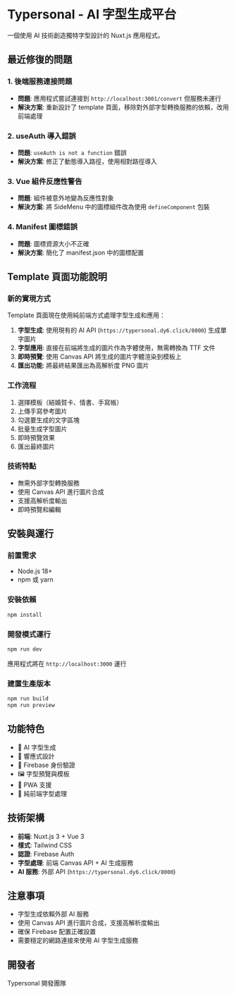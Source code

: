# Typersonal - AI 字型生成平台

一個使用 AI 技術創造獨特字型設計的 Nuxt.js 應用程式。

## 最近修復的問題

### 1. 後端服務連接問題
- **問題**: 應用程式嘗試連接到 `http://localhost:3001/convert` 但服務未運行
- **解決方案**: 重新設計了 template 頁面，移除對外部字型轉換服務的依賴，改用前端處理

### 2. useAuth 導入錯誤
- **問題**: `useAuth is not a function` 錯誤
- **解決方案**: 修正了動態導入路徑，使用相對路徑導入

### 3. Vue 組件反應性警告
- **問題**: 組件被意外地變為反應性對象
- **解決方案**: 將 SideMenu 中的圖標組件改為使用 `defineComponent` 包裝

### 4. Manifest 圖標錯誤
- **問題**: 圖標資源大小不正確
- **解決方案**: 簡化了 manifest.json 中的圖標配置

## Template 頁面功能說明

### 新的實現方式
Template 頁面現在使用純前端方式處理字型生成和應用：

1. **字型生成**: 使用現有的 AI API (`https://typersonal.dy6.click/8000`) 生成單字圖片
2. **字型應用**: 直接在前端將生成的圖片作為字體使用，無需轉換為 TTF 文件
3. **即時預覽**: 使用 Canvas API 將生成的圖片字體渲染到模板上
4. **匯出功能**: 將最終結果匯出為高解析度 PNG 圖片

### 工作流程
1. 選擇模板（結婚賀卡、情書、手寫帳）
2. 上傳手寫參考圖片
3. 勾選要生成的文字區塊
4. 批量生成字型圖片
5. 即時預覽效果
6. 匯出最終圖片

### 技術特點
- 無需外部字型轉換服務
- 使用 Canvas API 進行圖片合成
- 支援高解析度輸出
- 即時預覽和編輯

## 安裝與運行

### 前置需求
- Node.js 18+ 
- npm 或 yarn

### 安裝依賴
```bash
npm install
```

### 開發模式運行
```bash
npm run dev
```

應用程式將在 `http://localhost:3000` 運行

### 建置生產版本
```bash
npm run build
npm run preview
```

## 功能特色

- 🎨 AI 字型生成
- 📱 響應式設計
- 🔐 Firebase 身份驗證
- 🖼️ 字型預覽與模板
- 📱 PWA 支援
- 🎯 純前端字型處理

## 技術架構

- **前端**: Nuxt.js 3 + Vue 3
- **樣式**: Tailwind CSS
- **認證**: Firebase Auth
- **字型處理**: 前端 Canvas API + AI 生成服務
- **AI 服務**: 外部 API (`https://typersonal.dy6.click/8000`)

## 注意事項

- 字型生成依賴外部 AI 服務
- 使用 Canvas API 進行圖片合成，支援高解析度輸出
- 確保 Firebase 配置正確設置
- 需要穩定的網路連接來使用 AI 字型生成服務

## 開發者

Typersonal 開發團隊

